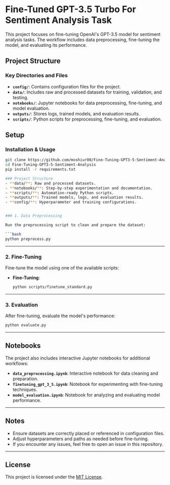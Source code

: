 # Fine-Tuned GPT-3.5 Turbo For Sentiment Analysis Task

This project focuses on fine-tuning OpenAI's GPT-3.5 model for sentiment analysis tasks. The workflow includes data preprocessing, fine-tuning the model, and evaluating its performance.

## Project Structure

### Key Directories and Files

- **`config/`**: Contains configuration files for the project.
- **`data/`**: Includes raw and processed datasets for training, validation, and testing.
- **`notebooks/`**: Jupyter notebooks for data preprocessing, fine-tuning, and model evaluation.
- **`outputs/`**: Stores logs, trained models, and evaluation results.
- **`scripts/`**: Python scripts for preprocessing, fine-tuning, and evaluation.

## Setup

### Installation & Usage

````bash
git clone https://github.com/moshiur00/Fine-Tuning-GPT3-5-Sentiment-Analysis.git
cd Fine-Tuning-GPT3-5-Sentiment-Analysis
pip install -r requirements.txt

### Project Structure
- **data/**: Raw and processed datasets.
- **notebooks/**: Step-by-step experimentation and documentation.
- **scripts/**: Automation-ready Python scripts.
- **outputs/**: Trained models, logs, and evaluation results.
- **config/**: Hyperparameter and training configurations.


### 1. Data Preprocessing

Run the preprocessing script to clean and prepare the dataset:

```bash
python preprocess.py
````

---

### 2. Fine-Tuning

Fine-tune the model using one of the available scripts:

- **Fine-Tuning**:

  ```bash
  python scripts/finetune_standard.py
  ```

---

### 3. Evaluation

After fine-tuning, evaluate the model's performance:

```bash
python evaluate.py
```

---

## Notebooks

The project also includes interactive Jupyter notebooks for additional workflows:

- **`data_preprocessing.ipynb`**: Interactive notebook for data cleaning and preparation.
- **`finetuning_gpt_3_5.ipynb`**: Notebook for experimenting with fine-tuning techniques.
- **`model_evaluation.ipynb`**: Notebook for analyzing and evaluating model performance.

---

## Notes

- Ensure datasets are correctly placed or referenced in configuration files.
- Adjust hyperparameters and paths as needed before fine-tuning.
- If you encounter any issues, feel free to open an issue in this repository.

---

## License

This project is licensed under the [MIT License](LICENSE).
